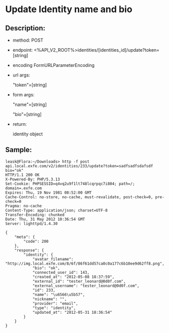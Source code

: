 Update Identity name and bio
===
Description:
---

* method:
	POST

* endpoint:
	<%API_V2_ROOT%>identities/[identities_id]/update?token=[string]
	
* encoding
	FormURLParameterEncoding

* url args:

	"token"=[string]

* form args:

	"name"=[string]
	
	"bio"=[string]

* return:
	
	identity object


Sample:
---
	leask@Flora:~/Downloads> http -f post api.local.exfe.com/v2/identities/233/update?token=sadfsadfsdafsdf bio="ok"
	HTTP/1.1 200 OK
	X-Powered-By: PHP/5.3.13
	Set-Cookie: PHPSESSID=q4vq2u9f1lt748lcqrpqc7i804; path=/; domain=.exfe.com
	Expires: Thu, 19 Nov 1981 08:52:00 GMT
	Cache-Control: no-store, no-cache, must-revalidate, post-check=0, pre-check=0
	Pragma: no-cache
	Content-Type: application/json; charset=UTF-8
	Transfer-Encoding: chunked
	Date: Thu, 31 May 2012 10:36:54 GMT
	Server: lighttpd/1.4.30

	{
	    "meta": {
	        "code": 200
	    }, 
	    "response": {
	        "identity": {
	            "avatar_filename": "http://img.local.exfe.com/8/6f/86f61dd57ca0c0a177c6b10ee9d62ff8.png", 
	            "bio": "ok", 
	            "connected_user_id": 143, 
	            "created_at": "2012-05-08 18:37:59", 
	            "external_id": "tester_leonard@0d0f.com", 
	            "external_username": "tester_leonard@0d0f.com", 
	            "id": 233, 
	            "name": "\u6566\u5b57", 
	            "nickname": "", 
	            "provider": "email", 
	            "type": "identity", 
	            "updated_at": "2012-05-31 18:36:54"
	        }
	    }
	}
